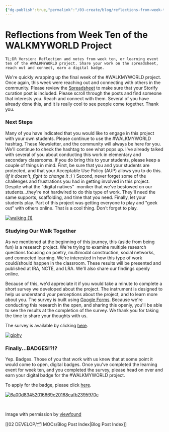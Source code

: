 ```yaml
---
{"dg-publish":true,"permalink":"/03-create/blog/reflections-from-week-ten-of-the-walkmyworld-project/","title":"Reflections from Week Ten of the #WALKMYWORLD Project","tags":["walkmyworld"]}
---
```


# Reflections from Week Ten of the WALKMYWORLD Project

```
TL;DR Version: Reflection and notes from week ten, or learning event ten of the #WALKMYWORLD project. Share your work on the spreadsheet, reach out and connect, earn a digital badge.
```

We're quickly wrapping up the final week of the #WALKMYWORLD project. Once again, this week were reaching out and connecting with others in the community. Please review the [Spreadsheet](https://docs.google.com/spreadsheets/d/1dPpUGkVcEpgewx21loaWMaQvQctGod8M-UNkm49Fof8/edit?usp=sharing) to make sure that your Storify curation post is included. Please scroll through the posts and find someone that interests you. Reach and connect with them. Several of you have already done this, and it is really cool to see people come together. Thank you.

### Next Steps

Many of you have indicated that you would like to engage in this project with your own students. Please continue to use the #WALKMYWORLD hashtag. These Newsletter, and the community will always be here for you. We'll continue to check the hashtag to see what pops up. I've already talked with several of you about conducting this work in elementary and secondary classrooms. If you do bring this to your students, please keep a couple of things in mind. First, be sure that you and your students are protected, and that your Acceptable Use Policy (AUP) allows you to do this. (_If it doesn't, fight to change it :)_ ) Second, never forget some of the challenges and frustrations you had in getting involved in this project. Despite what the "digital natives"  moniker that we've bestowed on our students...they're not hardwired to do this type of work. They'll need the same supports, scaffolding, and time that you need. Finally, let your students play. Part of this project was getting everyone to play and "geek out" with others online. That is a cool thing. Don't forget to play.

[![walking (1)](images/walking-1.gif)](http://wiobyrne.com/wp-content/uploads/2014/03/walking-1.gif)

### Studying Our Walk Together

As we mentioned at the beginning of this journey, this (aside from being fun) is a research project. We're trying to examine multiple research questions focusing on poetry, multimodal construction, social networks, and connected learning. We're interested in how this type of work could/should happen in the classroom. These results will be presented and published at IRA, NCTE, and LRA. We'll also share our findings openly online.

Because of this, we'd appreciate it if you would take a minute to complete a short survey we developed about the project. The instrument is designed to help us understand your perceptions about the project, and to learn more about you. The survey is built using [Google Forms](https://sites.google.com/site/textsandtools/techtutorials/google-apps-for-educators/google-forms). Because we're conducting this research in the open, and sharing this openly, you'll be able to see the results at the completion of the survey. We thank you for taking the time to share your thoughts with us.

The survey is available by clicking [here](https://docs.google.com/forms/d/1_8Gcb4_omB2zpveaV2h39aoVxZ3hi_gq7NFNGBz74yg/viewform).

[![giphy](images/giphy.gif)](http://wiobyrne.com/wp-content/uploads/2014/03/giphy.gif)

### Finally...BADGES!?!?

Yep. Badges. Those of you that work with us knew that at some point it would come to open, digital badges. Once you've completed the learning event for week ten, and you completed the survey, please head on over and earn your digital badge for the #WALKMYWORLD project.

To apply for the badge, please click [here](http://badges.p2pu.org/en/badge/view/347/).

[![6a00d83452016669e20168eafb2395970c](images/6a00d83452016669e20168eafb2395970c.jpg)](http://wiobyrne.com/wp-content/uploads/2014/03/6a00d83452016669e20168eafb2395970c.jpg)

 

Image with permission by [viewfound](http://www.viewfound.ca/2011-05-11/dont-stop-walking/)

[[02 DEVELOP/🗂️ MOCs/Blog Post Index\|Blog Post Index]]